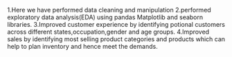 1.Here we have performed data cleaning and manipulation
2.performed exploratory data analysis(EDA) using pandas Matplotlib and seaborn libraries.
3.Improved customer experience by identifying potional customers across different states,occupation,gender and age groups.
4.Improved sales by identifying most selling product categories and products which can help to plan inventory and hence meet the demands.
